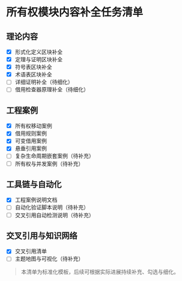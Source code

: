 ﻿# 所有权模块内容补全任务清单

## 理论内容

- [x] 形式化定义区块补全
- [x] 定理与证明区块补全
- [x] 符号表区块补全
- [x] 术语表区块补全
- [ ] 详细证明补全（待细化）
- [ ] 借用检查器原理补全（待细化）

## 工程案例

- [x] 所有权移动案例
- [x] 借用规则案例
- [x] 可变借用案例
- [x] 悬垂引用案例
- [ ] 复杂生命周期嵌套案例（待补充）
- [ ] 所有权与并发案例（待补充）

## 工具链与自动化

- [x] 工程案例说明文档
- [ ] 自动化验证脚本说明（待补充）
- [ ] 交叉引用自动检测说明（待补充）

## 交叉引用与知识网络

- [x] 交叉引用清单
- [ ] 主题地图与可视化（待补充）

> 本清单为标准化模板，后续可根据实际进展持续补充、勾选与细化。
